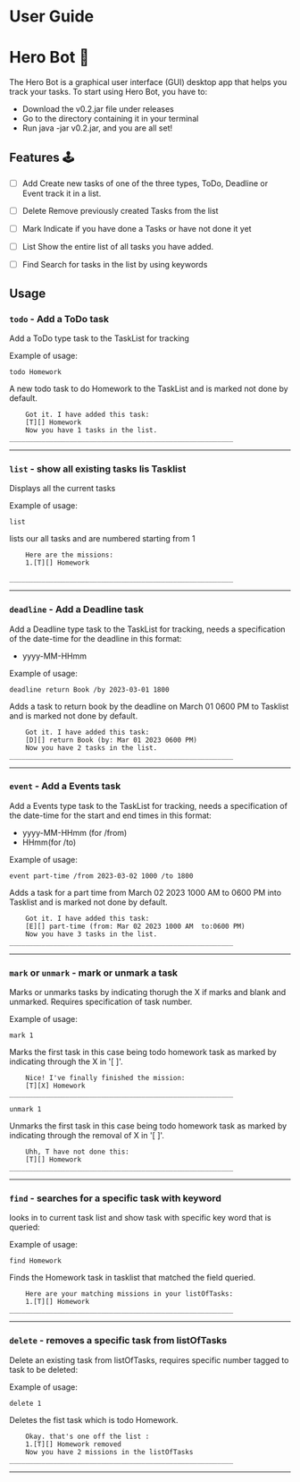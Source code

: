 # User Guide


# Hero Bot :superhero:
The Hero Bot is a graphical user interface (GUI) desktop app that helps you track your  tasks. 
To start using Hero Bot, you have to:
- Download the v0.2.jar file under releases
- Go to the directory containing it in your terminal
- Run java -jar v0.2.jar, and you are all set!

## Features :joystick:
- [ ] Add
      Create new tasks of one of the three types, ToDo, Deadline or Event track it in a list.
- [ ] Delete
      Remove previously created Tasks from the list
- [ ] Mark
      Indicate if you have done a Tasks or have not done it yet
- [ ] List
      Show the entire list of all tasks you have added.
- [ ] Find
      Search for tasks in the list by using keywords


## Usage

### `todo` - Add a ToDo task 

Add a ToDo type task to the TaskList for tracking

Example of usage: 

`todo Homework`

A new todo task to do Homework to the  TaskList and is marked not done by default.

```
    Got it. I have added this task:
    [T][] Homework
    Now you have 1 tasks in the list.
________________________________________________________
```
___
### `list` - show all existing tasks lis Tasklist

Displays all the current tasks 

Example of usage:

`list`

lists our all tasks and are numbered starting from 1

```
    Here are the missions:
    1.[T][] Homework

________________________________________________________
```
___
### `deadline` - Add a Deadline task

Add a Deadline type task to the TaskList for tracking, needs a specification of the date-time for the deadline in this format:

- yyyy-MM-HHmm

Example of usage:

`deadline return Book /by 2023-03-01 1800`

Adds a task to return book by the deadline on March 01 0600 PM to Tasklist and  is marked not done by default.

```
    Got it. I have added this task:
    [D][] return Book (by: Mar 01 2023 0600 PM)
    Now you have 2 tasks in the list.
________________________________________________________
```
___
### `event` - Add a Events task

Add a Events type task to the TaskList for tracking, needs a specification of the date-time for the start and end times in this format:

- yyyy-MM-HHmm (for /from)
- HHmm(for /to)

Example of usage:

`event part-time /from 2023-03-02 1000 /to 1800`

Adds a task for a part time from March 02 2023 1000 AM to 0600 PM into Tasklist and  is marked not done by default.

```
    Got it. I have added this task:
    [E][] part-time (from: Mar 02 2023 1000 AM  to:0600 PM)
    Now you have 3 tasks in the list.
________________________________________________________
```
___
### `mark` or `unmark` - mark or unmark a task

Marks or unmarks tasks by indicating thorugh the X if marks and blank and unmarked. Requires specification of task number.

Example of usage:

`mark 1`

Marks the first task in this case being todo homework task as marked by indicating through the X in '[ ]'.

```
    Nice! I've finally finished the mission:
    [T][X] Homework
________________________________________________________
```
`unmark 1`

Unmarks the first task in this case being todo homework task as marked by indicating through the removal of X in '[ ]'.

```
    Uhh, T have not done this:
    [T][] Homework
________________________________________________________
```
___
### `find` - searches for a specific task with keyword

looks in to current task list and show task with specific key word that is queried:

Example of usage:

`find Homework`

Finds the Homework task in tasklist that matched the field queried.

```
    Here are your matching missions in your listOfTasks:
    1.[T][] Homework
________________________________________________________
```
___
### `delete` - removes a specific task from listOfTasks

Delete an existing task from listOfTasks, requires specific number tagged to task to be deleted:

Example of usage:

`delete 1`

Deletes the fist task which is todo Homework.

```
    Okay. that's one off the list :
    1.[T][] Homework removed
    Now you have 2 missions in the listOfTasks
________________________________________________________
```
___
